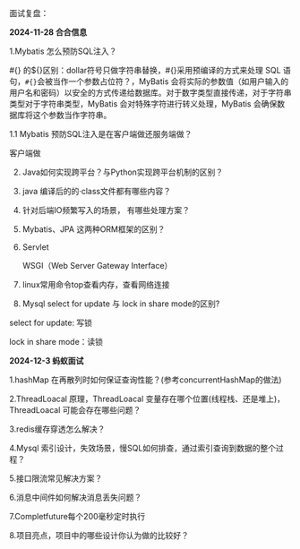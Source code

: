面试复盘：

**2024-11-28 合合信息**

1.Mybatis 怎么预防SQL注入？

#{} 的${}区别：dollar符号只做字符串替换，#{}采用预编译的方式来处理 SQL 语句，`#{}`会被当作一个参数占位符？，MyBatis 会将实际的参数值（如用户输入的用户名和密码）以安全的方式传递给数据库。对于数字类型直接传递，对于字符串类型对于字符串类型，MyBatis 会对特殊字符进行转义处理，MyBatis 会确保数据库将这个参数当作字符串。

1.1 Mybatis 预防SQL注入是在客户端做还服务端做？

客户端做

2. Java如何实现跨平台？与Python实现跨平台机制的区别？

3. java 编译后的的·class文件都有哪些内容？

4. 针对后端IO频繁写入的场景， 有哪些处理方案？

5. Mybatis、JPA 这两种ORM框架的区别？

6. Servlet 

   WSGI（Web Server Gateway Interface）

7. linux常用命令top查看内存，查看网络连接

8. Mysql select for update 与 lock in share mode的区别?

select for update: 写锁

lock in share mode：读锁

**2024-12-3 蚂蚁面试**

1.hashMap 在再散列时如何保证查询性能？(参考concurrentHashMap的做法)

2.ThreadLoacal 原理，ThreadLoacal 变量存在哪个位置(线程栈、还是堆上)，ThreadLoacal 可能会存在哪些问题？

3.redis缓存穿透怎么解决？

4.Mysql 索引设计，失效场景，慢SQL如何排查，通过索引查询到数据的整个过程？

5.接口限流常见解决方案？

6.消息中间件如何解决消息丢失问题？

7.Completfuture每个200毫秒定时执行

8.项目亮点，项目中的哪些设计你认为做的比较好？





